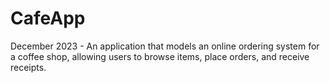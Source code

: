 # CafeApp
December 2023 - An application that models an online ordering system for a coffee shop, allowing users to browse items, place orders, and receive receipts.
